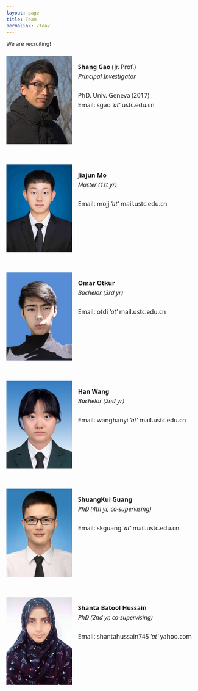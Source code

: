 ```yaml
---
layout: page
title: Team
permalink: /tea/
---
```


We are recruiting!

<!--- markdown image without alignment
![bio_ShG](/assets/images/bio_ShG.jpg)
-->

<!--- markdown image with alignment
<img align="left" width="150" height="200" src="/assets/images/bio_ShG.jpg">
-->

<style>

  .flex-container {
    display: flex;
    flex-flow: row wrap;  
    justify-content: left;  
    padding-right: 10px;
    margin: 0;
    list-style: none;
  }

  .flex-item {
    display: flex;
    width: 500px;
    height: auto;
    margin-top: 10px;
    margin-bottom: 40px;
    justify-content: left;  
  }

/*  .container {
  display: flex;
  align-items: center;
  justify-content: center;
  }*/

  .image {
  width: 35%;
  max-height:100%;
/*  border-radius:8px;*/
  }

  .text {
  font: 16px "Noto Sans", "Helvetica Neue", Helvetica, Arial, sans-serif;
  padding-left: 15px;
  max-width:100%;
  line-height:25px;
  }

</style>

<body>

<div class="flex-container">
  <div class="flex-item">
    <div class="image">
      <img src="/assets/images/bio_ShG.jpg">
    </div>
    <div class="text">
      <p> <b>Shang Gao</b> (Jr. Prof.) <br> <i>Principal Investigator </i> <br> <br> PhD, Univ. Geneva (2017) <br> 
        Email: sgao <i>'at'</i> ustc.edu.cn</p>
    </div>
  </div>

  <div class="flex-item">
    <div class="image">
      <img src="/assets/images/bio_JJMo.jpg">
    </div>
    <div class="text">
      <p> <b>Jiajun Mo</b> <br> <i> Master (1st yr) </i> <br> <br>
        Email: mojj <i>'at'</i> mail.ustc.edu.cn</p>
    </div>
  </div>  

  <div class="flex-item">
    <div class="image">
      <img src="/assets/images/bio_Otkur.jpeg">
    </div>
    <div class="text">
      <p> <b>Omar Otkur</b> <br> <i> Bachelor (3rd yr) </i> <br> <br>
        Email: otdi <i>'at'</i> mail.ustc.edu.cn</p>
    </div>
  </div>

  <div class="flex-item">
    <div class="image">
      <img src="/assets/images/bio_HWang.jpeg">
    </div>
    <div class="text">
      <p> <b>Han Wang</b> <br> <i> Bachelor (2nd yr) </i> <br> <br>
        Email: wanghanyi <i>'at'</i> mail.ustc.edu.cn</p>
    </div>
  </div>


  <div class="flex-item">
    <div class="image">
      <img src="/assets/images/bio_SKG.jpeg">
    </div>
    <div class="text">
      <p> <b>ShuangKui Guang</b> <br> <i> PhD (4th yr, co-supervising) </i> <br> <br>
        Email: skguang <i>'at'</i> mail.ustc.edu.cn</p>
    </div>
  </div>

  <div class="flex-item">
    <div class="image">
      <img src="/assets/images/bio_Shanta.jpeg">
    </div>
    <div class="text">
      <p> <b>Shanta Batool Hussain</b> <br> <i> PhD (2nd yr, co-supervising) </i> <br> <br>
        Email: shantahussain745 <i>'at'</i> yahoo.com</p>
    </div>
  </div>



</div>
</body>



[jekyll-organization]: https://github.com/jekyll
